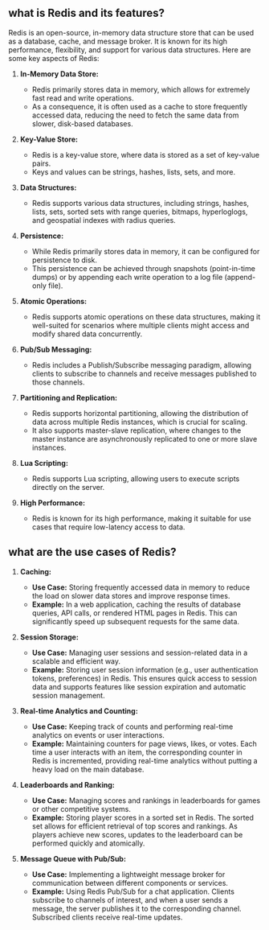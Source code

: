 ## what is Redis and its features?
Redis is an open-source, in-memory data structure store that can be used as a database, cache, and message broker. It is known for its high performance, flexibility, and support for various data structures. Here are some key aspects of Redis:

1. **In-Memory Data Store:**
   - Redis primarily stores data in memory, which allows for extremely fast read and write operations.
   - As a consequence, it is often used as a cache to store frequently accessed data, reducing the need to fetch the same data from slower, disk-based databases.

2. **Key-Value Store:**
   - Redis is a key-value store, where data is stored as a set of key-value pairs.
   - Keys and values can be strings, hashes, lists, sets, and more.

3. **Data Structures:**
   - Redis supports various data structures, including strings, hashes, lists, sets, sorted sets with range queries, bitmaps, hyperloglogs, and geospatial indexes with radius queries.

4. **Persistence:**
   - While Redis primarily stores data in memory, it can be configured for persistence to disk.
   - This persistence can be achieved through snapshots (point-in-time dumps) or by appending each write operation to a log file (append-only file).

5. **Atomic Operations:**
   - Redis supports atomic operations on these data structures, making it well-suited for scenarios where multiple clients might access and modify shared data concurrently.

6. **Pub/Sub Messaging:**
   - Redis includes a Publish/Subscribe messaging paradigm, allowing clients to subscribe to channels and receive messages published to those channels.

7. **Partitioning and Replication:**
   - Redis supports horizontal partitioning, allowing the distribution of data across multiple Redis instances, which is crucial for scaling.
   - It also supports master-slave replication, where changes to the master instance are asynchronously replicated to one or more slave instances.

8. **Lua Scripting:**
   - Redis supports Lua scripting, allowing users to execute scripts directly on the server.

9. **High Performance:**
   - Redis is known for its high performance, making it suitable for use cases that require low-latency access to data.

     
## what are the use cases of Redis?
1. **Caching:**
   - **Use Case:** Storing frequently accessed data in memory to reduce the load on slower data stores and improve response times.
   - **Example:** In a web application, caching the results of database queries, API calls, or rendered HTML pages in Redis. This can significantly speed up subsequent requests for the same data.

2. **Session Storage:**
   - **Use Case:** Managing user sessions and session-related data in a scalable and efficient way.
   - **Example:** Storing user session information (e.g., user authentication tokens, preferences) in Redis. This ensures quick access to session data and supports features like session expiration and automatic session management.

3. **Real-time Analytics and Counting:**
   - **Use Case:** Keeping track of counts and performing real-time analytics on events or user interactions.
   - **Example:** Maintaining counters for page views, likes, or votes. Each time a user interacts with an item, the corresponding counter in Redis is incremented, providing real-time analytics without putting a heavy load on the main database.

4. **Leaderboards and Ranking:**
   - **Use Case:** Managing scores and rankings in leaderboards for games or other competitive systems.
   - **Example:** Storing player scores in a sorted set in Redis. The sorted set allows for efficient retrieval of top scores and rankings. As players achieve new scores, updates to the leaderboard can be performed quickly and atomically.

5. **Message Queue with Pub/Sub:**
   - **Use Case:** Implementing a lightweight message broker for communication between different components or services.
   - **Example:** Using Redis Pub/Sub for a chat application. Clients subscribe to channels of interest, and when a user sends a message, the server publishes it to the corresponding channel. Subscribed clients receive real-time updates.

